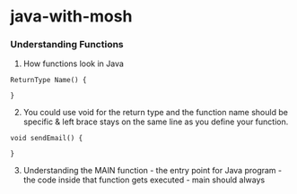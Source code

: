# java-with-mosh
### Understanding Functions

1. How functions look in Java

```
ReturnType Name() {

}

```

2. You could use void for the return type and the function name should be specific & left brace stays on the same line as you define your function.


```
void sendEmail() {

}

```

3. Understanding the MAIN function - the entry point for Java program - the code inside that function gets executed - main should always 


